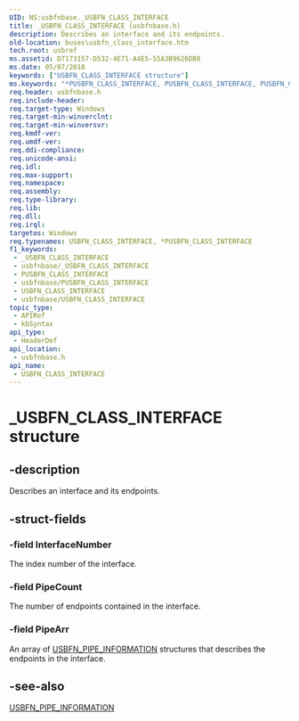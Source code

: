 ```yaml
---
UID: NS:usbfnbase._USBFN_CLASS_INTERFACE
title: _USBFN_CLASS_INTERFACE (usbfnbase.h)
description: Describes an interface and its endpoints.
old-location: buses\usbfn_class_interface.htm
tech.root: usbref
ms.assetid: D7173157-D532-4E71-A4E5-55A3B9626DB8
ms.date: 05/07/2018
keywords: ["USBFN_CLASS_INTERFACE structure"]
ms.keywords: "*PUSBFN_CLASS_INTERFACE, PUSBFN_CLASS_INTERFACE, PUSBFN_CLASS_INTERFACE structure pointer [Buses], USBFN_CLASS_INTERFACE, USBFN_CLASS_INTERFACE structure [Buses], _USBFN_CLASS_INTERFACE, buses.usbfn_class_interface, usbfnbase/PUSBFN_CLASS_INTERFACE, usbfnbase/USBFN_CLASS_INTERFACE"
req.header: usbfnbase.h
req.include-header: 
req.target-type: Windows
req.target-min-winverclnt: 
req.target-min-winversvr: 
req.kmdf-ver: 
req.umdf-ver: 
req.ddi-compliance: 
req.unicode-ansi: 
req.idl: 
req.max-support: 
req.namespace: 
req.assembly: 
req.type-library: 
req.lib: 
req.dll: 
req.irql: 
targetos: Windows
req.typenames: USBFN_CLASS_INTERFACE, *PUSBFN_CLASS_INTERFACE
f1_keywords:
 - _USBFN_CLASS_INTERFACE
 - usbfnbase/_USBFN_CLASS_INTERFACE
 - PUSBFN_CLASS_INTERFACE
 - usbfnbase/PUSBFN_CLASS_INTERFACE
 - USBFN_CLASS_INTERFACE
 - usbfnbase/USBFN_CLASS_INTERFACE
topic_type:
 - APIRef
 - kbSyntax
api_type:
 - HeaderDef
api_location:
 - usbfnbase.h
api_name:
 - USBFN_CLASS_INTERFACE
---
```


# _USBFN_CLASS_INTERFACE structure


## -description

Describes an interface and its endpoints.

## -struct-fields

### -field InterfaceNumber

The index number of the interface.

### -field PipeCount

The number of endpoints contained in  the interface.

### -field PipeArr

An array of <a href="/windows-hardware/drivers/ddi/usbfnbase/ns-usbfnbase-_usbfn_pipe_information">USBFN_PIPE_INFORMATION</a> structures that describes the endpoints in the interface.

## -see-also

<a href="/windows-hardware/drivers/ddi/usbfnbase/ns-usbfnbase-_usbfn_pipe_information">USBFN_PIPE_INFORMATION</a>